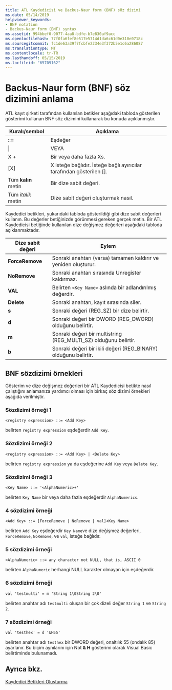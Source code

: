 ```yaml
---
title: ATL Kaydedicisi ve Backus-Naur form (BNF) söz dizimi
ms.date: 05/14/2019
helpviewer_keywords:
- BNF notation
- Backus-Naur form (BNF) syntax
ms.assetid: 994bbef0-9077-4aa8-bdfe-b7e830af9acc
ms.openlocfilehash: 77f0fa6fef8e517e5714d1da6c61d0e310e0718c
ms.sourcegitcommit: fc1de63a39f7fcbfe2234e3f372b5e1c6a286087
ms.translationtype: MT
ms.contentlocale: tr-TR
ms.lasthandoff: 05/15/2019
ms.locfileid: "65709162"
---
```

# <a name="understanding-backus-naur-form-bnf-syntax"></a>Backus-Naur form (BNF) söz dizimini anlama

ATL kayıt şirketi tarafından kullanılan betikler aşağıdaki tabloda gösterilen gösterimi kullanan BNF söz dizimini kullanarak bu konuda açıklanmıştır.

|Kuralı/sembol|Açıklama|
|------------------------|-------------|
|::=|Eşdeğer|
|&#124;|VEYA|
|X +|Bir veya daha fazla Xs.|
|\[X]|X isteğe bağlıdır. İsteğe bağlı ayırıcılar tarafından gösterilen \[].|
|Tüm **kalın** metin|Bir dize sabit değeri.|
|Tüm *italik* metin|Dize sabit değeri oluşturmak nasıl.|

Kaydedici betikleri, yukarıdaki tabloda gösterildiği gibi dize sabit değerleri kullanın. Bu değerler betiğinizde görünmesi gereken gerçek metin. Bir ATL Kaydedicisi betiğinde kullanılan dize değişmez değerleri aşağıdaki tabloda açıklanmaktadır.

|Dize sabit değeri|Eylem|
|--------------------|------------|
|**ForceRemove**|Sonraki anahtarı (varsa) tamamen kaldırır ve yeniden oluşturur.|
|**NoRemove**|Sonraki anahtarı sırasında Unregister kaldırmaz.|
|**VAL**|Belirten `<Key Name>` aslında bir adlandırılmış değerdir.|
|**Delete**|Sonraki anahtarı, kayıt sırasında siler.|
|**s**|Sonraki değeri (REG_SZ) bir dize belirtir.|
|**d**|Sonraki değeri bir DWORD (REG_DWORD) olduğunu belirtir.|
|**m**|Sonraki değeri bir multistring (REG_MULTI_SZ) olduğunu belirtir.|
|**b**|Sonraki değeri bir ikili değeri (REG_BINARY) olduğunu belirtir.|

## <a name="bnf-syntax-examples"></a>BNF sözdizimi örnekleri

Gösterim ve dize değişmez değerleri bir ATL Kaydedicisi betikte nasıl çalıştığını anlamanıza yardımcı olması için birkaç söz dizimi örnekleri aşağıda verilmiştir.

### <a name="syntax-example-1"></a>Sözdizimi örneği 1

```
<registry expression> ::= <Add Key>
```

belirten `registry expression` eşdeğerdir `Add Key`.

### <a name="syntax-example-2"></a>Sözdizimi örneği 2

```
<registry expression> ::= <Add Key> | <Delete Key>
```

belirten `registry expression` ya da eşdeğerine `Add Key` veya `Delete Key`.

### <a name="syntax-example-3"></a>Sözdizimi örneği 3

```
<Key Name> ::= '<AlphaNumeric>+'
```

belirten `Key Name` bir veya daha fazla eşdeğerdir `AlphaNumerics`.

### <a name="syntax-example-4"></a>4 sözdizimi örneği

```
<Add Key> ::= [ForceRemove | NoRemove | val]<Key Name>
```

belirten `Add Key` eşdeğerdir `Key Name`ve dize değişmez değerleri, `ForceRemove`, `NoRemove`, ve `val`, isteğe bağlıdır.

### <a name="syntax-example-5"></a>5 sözdizimi örneği

```
<AlphaNumeric> ::= any character not NULL, that is, ASCII 0
```

belirten `AlphaNumeric` herhangi NULL karakter olmayan için eşdeğerdir.

### <a name="syntax-example-6"></a>6 sözdizimi örneği

```
val 'testmulti' = m 'String 1\0String 2\0'
```

belirten anahtar adı `testmulti` oluşan bir çok dizeli değer `String 1` ve `String 2`.

### <a name="syntax-example-7"></a>7 sözdizimi örneği

```
val 'testhex' = d '&H55'
```

belirten anahtar adı `testhex` bir DWORD değeri, onaltılık 55 (ondalık 85) ayarlanır. Bu biçim aynılarını için Not **& H** gösterimi olarak Visual Basic belirtiminde bulunamadı.

## <a name="see-also"></a>Ayrıca bkz.

[Kaydedici Betikleri Oluşturma](../atl/creating-registrar-scripts.md)
